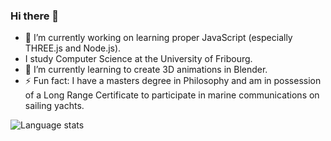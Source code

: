 ### Hi there 👋

- 🔭 I’m currently working on learning proper JavaScript (especially THREE.js and Node.js).
- I study Computer Science at the University of Fribourg.
- 🌱 I’m currently learning to create 3D animations in Blender.
- ⚡ Fun fact: I have a masters degree in Philosophy and am in possession of a Long Range Certificate to participate in marine communications on sailing yachts.

<img src="https://github-readme-stats.vercel.app/api/top-langs/?username=oliolioli&layout=compact" alt="Language stats">
